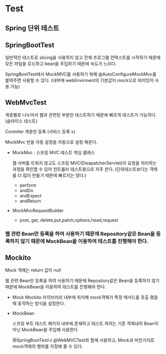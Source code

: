 # Test

## Spring 단위 테스트

## SpringBootTest

일반적인 테스트로 slicing을 사용하지 않고 전체 프로그램 컨텍스트를 시작하기 때문에 모든 파일을 로드하고 bean을 주입하기 때문에 속도가 느리다.

SpringBootTest에서 MockMVC를 사용하기 위해 @AutoConfigureMockMvc를 붙여주면 사용할 수 있다. (내부에 webEnvirment의 기본값이 mock으로 되어있어 사용 가능)

## WebMvcTest

계층별로 나누어서 웹과 관련된 부분만 테스트하기 때문에 빠르게 테스트가 가능하다.(슬라이스 테스트)

Contoller 계층만 등록 (서비스 등록 x)

MockMvc 빈을 자동 설정을 자동으로 설정 해준다.

- MockMvc : 스프링 MVC 테스트 핵심 클래스

  웹 서버를 뜨위지 않고도 스프링 MVC(DisapatcherServlet)이 요청을 처리하는 과정을 확인할 수 있어 컨트롤러 테스트용으로 자주 쓴다. (단위테스트보다는 객체를 더 많이 만들기 때문에 빠르지는 않다.)

  - perform
  - andDo
  - andExpect
  - andReturn

- MockMvcRequestBuilder
  - post, get, delete,put,patch,options,head,request

### 웹 관련 Bean만 등록을 하여 사용하기 때문에 Repository같은 Bean을 등록하지 않기 때문에 MockBean을 이용하여 테스트를 진행해야 한다.

## Mockito

Mock 객체는 return 값이 null

웹 관련 Bean만 등록을 하여 사용하기 때문에 Repository같은 Bean을 등록하지 않기 때문에 MockBean을 이용하여 테스트를 진행해야 한다.

- Mock
  Mockito 라이브러리 내부에 위치해 mock객체가 특정 메서드를 호출 했을 때 동작하는 방식을 설정한다.

- MockBean

  스프링 부트 테스트 패키지 내부에 존재하고 테스트 하려는 기존 객체내의 Bean이 아닌 MockBean을 주입해 사용한다

  @SpringBootTest나 @WebMVCTest와 함께 사용하고, Mock과 마찬가지로 mock객체의 행위를 지정해 줄 수 있다.

  ```

  ```
